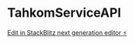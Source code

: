# TahkomServiceAPI

[Edit in StackBlitz next generation editor ⚡️](https://stackblitz.com/~/github.com/Mahmoud6901/TahkomServiceAPI)